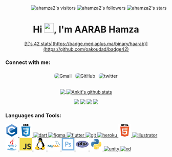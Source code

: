 <p align="right">
	<img alt="ahamza2's visitors" src="https://komarev.com/ghpvc/?username=ahamza2&color=000080&style=flat&label=visitors" />
	<img alt="ahamza2's followers" src="https://img.shields.io/github/followers/ahamza2?color=000080" />
	<img alt="ahamza2's stars" src="https://img.shields.io/github/stars/ahamza2?color=000080" />
</p>

<h1 align="center">Hi <img src="https://raw.githubusercontent.com/MartinHeinz/MartinHeinz/master/wave.gif"
    width="30px" height="30px">, I'm AARAB Hamza</h1>
     <p align = "center">
	<a href="https://github.com/ahamza2">
<!-- 		<img align="center" src="https://badge.mediaplus.ma/greenbinary/haarab" alt="haarab's 42 stats" /> -->
		[![<username>'s 42 stats](https://badge.mediaplus.ma/binary/haarab)](https://github.com/oakoudad/badge42)
	</a>
	
</p>

<h3 align="left">Connect with me:</h3>
<div style="margin-top:24px; display:flex; gap:12px; justify-content:center;">
	<a  href="mailto:hamzaaarab78@gmail.com">
  <img style="display:inline-block; border-radius:6px" src="https://img.shields.io/badge/Gmail-D14836?style=for-the-badge&logo=gmail&logoColor=white" alt="Gmail"/>
  </a>
	<a href="https://github.com/ahamza2">
  <img  style="display:inline-block; border-radius:6px" src="https://img.shields.io/badge/github-%23121011.svg?style=for-the-badge&logo=github&logoColor=white" alt="GitHub"/>
  </a>
	<a href="https://www.Twitter.com/hamzaaarab001">
  <img style="display:inline-block; border-radius:6px"  src="https://img.shields.io/badge/twitter-%230077B5.svg?style=for-the-badge&logo=twitter&logoColor=white" alt="twitter"/>
  </a>
</div>

<br>

<p align = "center">
  <a href="https://github.com/ahamza2">
    <img align="center" src="https://github-readme-stats.vercel.app/api/top-langs/?username=ahamza2&theme=dark">
  </a>
  <a href="https://github.com/ahamza2">
    <img align="center" src="https://github-readme-stats.vercel.app/api?username=ahamza2&show_icons=true&theme=dark&line_height=30" alt="Ankit's github stats"/>
  </a>
</p>

<p align="center">
 <img src="https://i.giphy.com/media/LMt9638dO8dftAjtco/200.webp" width="150">
 <img src="https://i.giphy.com/media/KzJkzjggfGN5Py6nkT/200.webp" width="150">
 <img src="https://i.giphy.com/media/IdyAQJVN2kVPNUrojM/200.webp" width="150">
 <img src="https://media.giphy.com/media/kH6CqYiquZawmU1HI6/giphy.gif" width ="150"/>
</p>


<h3 align="left">Languages and Tools:</h3>
<p align="left"> <a href="https://www.cprogramming.com/" target="_blank" rel="noreferrer"> <img src="https://raw.githubusercontent.com/devicons/devicon/master/icons/c/c-original.svg" alt="c" width="40" height="40"/> </a> <a href="https://www.w3schools.com/css/" target="_blank" rel="noreferrer"> <img src="https://raw.githubusercontent.com/devicons/devicon/master/icons/css3/css3-original-wordmark.svg" alt="css3" width="40" height="40"/> </a> <a href="https://dart.dev" target="_blank" rel="noreferrer"> <img src="https://www.vectorlogo.zone/logos/dartlang/dartlang-icon.svg" alt="dart" width="40" height="40"/> </a> <a href="https://www.figma.com/" target="_blank" rel="noreferrer"> <img src="https://www.vectorlogo.zone/logos/figma/figma-icon.svg" alt="figma" width="40" height="40"/> </a> <a href="https://flutter.dev" target="_blank" rel="noreferrer"> <img src="https://www.vectorlogo.zone/logos/flutterio/flutterio-icon.svg" alt="flutter" width="40" height="40"/> </a> <a href="https://git-scm.com/" target="_blank" rel="noreferrer"> <img src="https://www.vectorlogo.zone/logos/git-scm/git-scm-icon.svg" alt="git" width="40" height="40"/> </a> <a href="https://heroku.com" target="_blank" rel="noreferrer"> <img src="https://www.vectorlogo.zone/logos/heroku/heroku-icon.svg" alt="heroku" width="40" height="40"/> </a> <a href="https://www.w3.org/html/" target="_blank" rel="noreferrer"> <img src="https://raw.githubusercontent.com/devicons/devicon/master/icons/html5/html5-original-wordmark.svg" alt="html5" width="40" height="40"/> </a> <a href="https://www.adobe.com/in/products/illustrator.html" target="_blank" rel="noreferrer"> <img src="https://www.vectorlogo.zone/logos/adobe_illustrator/adobe_illustrator-icon.svg" alt="illustrator" width="40" height="40"/> </a> <a href="https://www.java.com" target="_blank" rel="noreferrer"> <img src="https://raw.githubusercontent.com/devicons/devicon/master/icons/java/java-original.svg" alt="java" width="40" height="40"/> </a> <a href="https://developer.mozilla.org/en-US/docs/Web/JavaScript" target="_blank" rel="noreferrer"> <img src="https://raw.githubusercontent.com/devicons/devicon/master/icons/javascript/javascript-original.svg" alt="javascript" width="40" height="40"/> </a> <a href="https://www.linux.org/" target="_blank" rel="noreferrer"> <img src="https://raw.githubusercontent.com/devicons/devicon/master/icons/linux/linux-original.svg" alt="linux" width="40" height="40"/> </a> <a href="https://www.mysql.com/" target="_blank" rel="noreferrer"> <img src="https://raw.githubusercontent.com/devicons/devicon/master/icons/mysql/mysql-original-wordmark.svg" alt="mysql" width="40" height="40"/> </a> <a href="https://www.photoshop.com/en" target="_blank" rel="noreferrer"> <img src="https://raw.githubusercontent.com/devicons/devicon/master/icons/photoshop/photoshop-line.svg" alt="photoshop" width="40" height="40"/> </a> <a href="https://www.php.net" target="_blank" rel="noreferrer"> <img src="https://raw.githubusercontent.com/devicons/devicon/master/icons/php/php-original.svg" alt="php" width="40" height="40"/> </a> <a href="https://www.python.org" target="_blank" rel="noreferrer"> <img src="https://raw.githubusercontent.com/devicons/devicon/master/icons/python/python-original.svg" alt="python" width="40" height="40"/> </a> <a href="https://unity.com/" target="_blank" rel="noreferrer"> <img src="https://www.vectorlogo.zone/logos/unity3d/unity3d-icon.svg" alt="unity" width="40" height="40"/> </a> <a href="https://www.adobe.com/products/xd.html" target="_blank" rel="noreferrer"> <img src="https://cdn.worldvectorlogo.com/logos/adobe-xd.svg" alt="xd" width="40" height="40"/> </a> </p>


<!-- <a href="https://github.com/ahamza2"><img alt="haarab's Activity Graph"
    src="https://activity-graph.herokuapp.com/graph?username=ahamza2&bg_color=0D1117&color=5BCDEC&line=5BCDEC&point=FFFFFF&hide_border=true" /></a> -->

